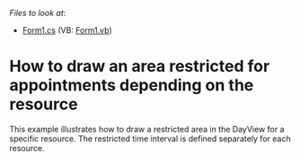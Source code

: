 <!-- default file list -->
*Files to look at*:

* [Form1.cs](./CS/WindowsApplication1/Form1.cs) (VB: [Form1.vb](./VB/WindowsApplication1/Form1.vb))
<!-- default file list end -->
# How to draw an area restricted for appointments depending on the resource


<p>This example illustrates how to draw a restricted area in the DayView for a specific resource. The restricted time interval is defined separately for each resource.</p>

<br/>



